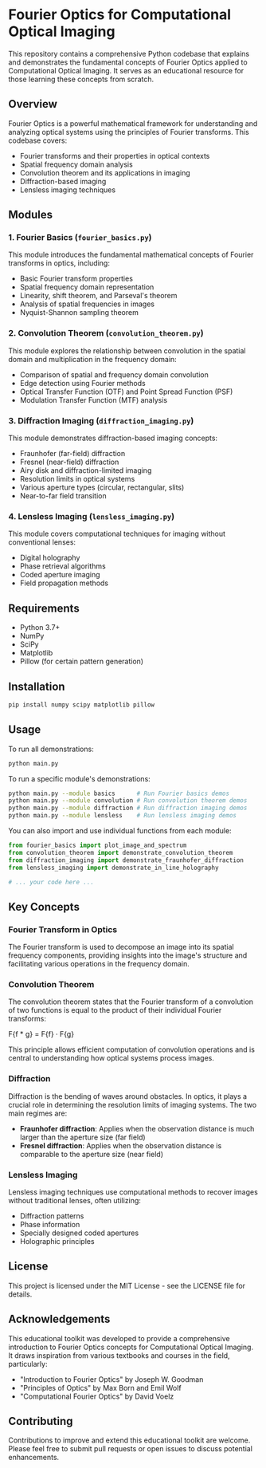 # Fourier Optics for Computational Optical Imaging

This repository contains a comprehensive Python codebase that explains and demonstrates the fundamental concepts of Fourier Optics applied to Computational Optical Imaging. It serves as an educational resource for those learning these concepts from scratch.

## Overview

Fourier Optics is a powerful mathematical framework for understanding and analyzing optical systems using the principles of Fourier transforms. This codebase covers:

- Fourier transforms and their properties in optical contexts
- Spatial frequency domain analysis
- Convolution theorem and its applications in imaging
- Diffraction-based imaging
- Lensless imaging techniques

## Modules

### 1. Fourier Basics (`fourier_basics.py`)

This module introduces the fundamental mathematical concepts of Fourier transforms in optics, including:

- Basic Fourier transform properties
- Spatial frequency domain representation
- Linearity, shift theorem, and Parseval's theorem
- Analysis of spatial frequencies in images
- Nyquist-Shannon sampling theorem

### 2. Convolution Theorem (`convolution_theorem.py`)

This module explores the relationship between convolution in the spatial domain and multiplication in the frequency domain:

- Comparison of spatial and frequency domain convolution
- Edge detection using Fourier methods
- Optical Transfer Function (OTF) and Point Spread Function (PSF)
- Modulation Transfer Function (MTF) analysis

### 3. Diffraction Imaging (`diffraction_imaging.py`)

This module demonstrates diffraction-based imaging concepts:

- Fraunhofer (far-field) diffraction
- Fresnel (near-field) diffraction
- Airy disk and diffraction-limited imaging
- Resolution limits in optical systems
- Various aperture types (circular, rectangular, slits)
- Near-to-far field transition

### 4. Lensless Imaging (`lensless_imaging.py`)

This module covers computational techniques for imaging without conventional lenses:

- Digital holography
- Phase retrieval algorithms
- Coded aperture imaging
- Field propagation methods

## Requirements

- Python 3.7+
- NumPy
- SciPy
- Matplotlib
- Pillow (for certain pattern generation)

## Installation

```bash
pip install numpy scipy matplotlib pillow
```

## Usage

To run all demonstrations:

```bash
python main.py
```

To run a specific module's demonstrations:

```bash
python main.py --module basics      # Run Fourier basics demos
python main.py --module convolution # Run convolution theorem demos
python main.py --module diffraction # Run diffraction imaging demos
python main.py --module lensless    # Run lensless imaging demos
```

You can also import and use individual functions from each module:

```python
from fourier_basics import plot_image_and_spectrum
from convolution_theorem import demonstrate_convolution_theorem
from diffraction_imaging import demonstrate_fraunhofer_diffraction
from lensless_imaging import demonstrate_in_line_holography

# ... your code here ...
```

## Key Concepts

### Fourier Transform in Optics

The Fourier transform is used to decompose an image into its spatial frequency components, providing insights into the image's structure and facilitating various operations in the frequency domain.

### Convolution Theorem

The convolution theorem states that the Fourier transform of a convolution of two functions is equal to the product of their individual Fourier transforms:

F{f * g} = F{f} · F{g}

This principle allows efficient computation of convolution operations and is central to understanding how optical systems process images.

### Diffraction

Diffraction is the bending of waves around obstacles. In optics, it plays a crucial role in determining the resolution limits of imaging systems. The two main regimes are:

- **Fraunhofer diffraction**: Applies when the observation distance is much larger than the aperture size (far field)
- **Fresnel diffraction**: Applies when the observation distance is comparable to the aperture size (near field)

### Lensless Imaging

Lensless imaging techniques use computational methods to recover images without traditional lenses, often utilizing:

- Diffraction patterns
- Phase information
- Specially designed coded apertures
- Holographic principles

## License

This project is licensed under the MIT License - see the LICENSE file for details.

## Acknowledgements

This educational toolkit was developed to provide a comprehensive introduction to Fourier Optics concepts for Computational Optical Imaging. It draws inspiration from various textbooks and courses in the field, particularly:

- "Introduction to Fourier Optics" by Joseph W. Goodman
- "Principles of Optics" by Max Born and Emil Wolf
- "Computational Fourier Optics" by David Voelz

## Contributing

Contributions to improve and extend this educational toolkit are welcome. Please feel free to submit pull requests or open issues to discuss potential enhancements.
